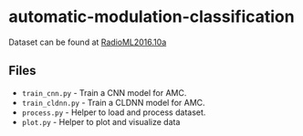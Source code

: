 # automatic-modulation-classification

Dataset can be found at [RadioML2016.10a](https://opendata.deepsig.io/datasets/2016.10/RML2016.10a.tar.bz2?__hstc=24938661.55f806a9c226052b681adead260193a7.1641824765313.1651750407664.1651786406174.8&__hssc=24938661.1.1651786406174&__hsfp=750346821)

## Files

- `train_cnn.py` - Train a CNN model for AMC.
- `train_cldnn.py` - Train a CLDNN model for AMC.
- `process.py` - Helper to load and process dataset.
- `plot.py` - Helper to plot and visualize data
